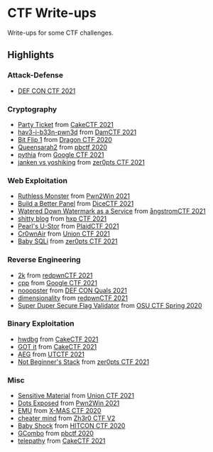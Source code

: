 # CTF Write-ups

Write-ups for some CTF challenges.

## Highlights

### Attack-Defense

- [DEF CON CTF 2021](2021/def_con_finals)

### Cryptography
- [Party Ticket](https://hackmd.io/N24BVozuT2CgUrdWz6V7NA) from [CakeCTF 2021]
- [hav3-i-b33n-pwn3d](https://github.com/cscosu/ctf-writeups/tree/master/2021/dam_ctf/hav3-i-b33n-pwn3d) from [DamCTF 2021]
- [Bit Flip 1](2020/dragon_ctf/bit_flip/1) from [Dragon CTF 2020]
- [Queensarah2](2020/pbctf/queensarah2) from [pbctf 2020]
- [pythia](https://github.com/cscosu/ctf-writeups/tree/master/2021/google_ctf/pythia) from [Google CTF 2021]
- [janken vs yoshiking](2021/zer0pts_ctf/janken_vs_yoshiking) from [zer0pts CTF 2021]

### Web Exploitation
- [Ruthless Monster](2021/pwn2win/ruthless_monster) from [Pwn2Win 2021]
- [Build a Better Panel](2021/dice_ctf/build_a_better_panel) from [DiceCTF 2021]
- [Watered Down Watermark as a Service](2021/angstrom_ctf/watered_down_watermark) from [ångstromCTF 2021]
- [shitty blog](https://github.com/cscosu/ctf-writeups/tree/master/2021/hxp_ctf/shitty-blog) from [hxp CTF 2021]
- [Pearl's U-Stor](https://github.com/cscosu/ctf-writeups/tree/master/2021/plaidctf/pearls_ustor) from [PlaidCTF 2021]
- [Cr0wnAir](2021/union_ctf/Cr0wnAir) from [Union CTF 2021]
- [Baby SQLi](2021/zer0pts_ctf/baby_sqli) from [zer0pts CTF 2021]

### Reverse Engineering
- [2k](https://github.com/cscosu/ctf-writeups/tree/master/2021/redpwn_ctf/2k) from [redpwnCTF 2021]
- [cpp](https://github.com/cscosu/ctf-writeups/tree/master/2021/google_ctf/cpp) from [Google CTF 2021]
- [nooopster](https://github.com/cscosu/ctf-writeups/tree/master/2021/def_con_quals/nooopster) from [DEF CON Quals 2021]
- [dimensionality](https://github.com/cscosu/ctf-writeups/tree/master/2021/redpwn_ctf/dimensionality) from [redpwnCTF 2021]
- [Super Duper Secure Flag Validator](2020/osu-ctf-spring/reverse_engineering/validator) from [OSU CTF Spring 2020]

### Binary Exploitation
- [hwdbg](https://github.com/cscosu/ctf-writeups/tree/master/2021/cakectf/hwdbg) from [CakeCTF 2021]
- [GOT it](https://github.com/cscosu/ctf-writeups/tree/master/2021/cakectf/GOT_it) from [CakeCTF 2021]
- [AEG](https://github.com/cscosu/ctf-writeups/tree/master/2021/utctf/AEG) from [UTCTF 2021]
- [Not Beginner's Stack](2021/zer0pts_ctf/not_beginners_stack) from [zer0pts CTF 2021]

### Misc
- [Sensitive Material](2021/union_ctf/sensitive_material) from [Union CTF 2021]
- [Dots Exposed](2021/pwn2win/dots_exposed) from [Pwn2Win 2021]
- [EMU](2020/xmas_ctf/emu) from [X-MAS CTF 2020]
- [cheater mind](2021/zh3r0_ctf/cheater_mind) from [Zh3r0 CTF V2]
- [Baby Shock](2020/hitcon_ctf/baby_shock) from [HITCON CTF 2020]
- [GCombo](2020/pbctf/gcombo) from [pbctf 2020]
- [telepathy](https://github.com/cscosu/ctf-writeups/tree/master/2021/cakectf/telepathy) from [CakeCTF 2021]

[OSU CTF Spring 2020]: 2020/osu-ctf-spring/
[OSU CTF Autumn 2020]: 2020/osu-ctf-autumn/
[Cyber Security Rumble 2020]: 2020/cyber_security_rumble/
[SunshineCTF 2020]: 2020/sunshine_ctf/
[Affinity CTF Lite 2020]: 2020/affinity_ctf_lite/
[Dragon CTF 2020]: 2020/dragon_ctf/
[HITCON CTF 2020]: 2020/hitcon_ctf/
[pbctf 2020]: 2020/pbctf/
[X-MAS CTF 2020]: 2020/xmas_ctf/
[DiceCTF 2021]: 2021/dice_ctf/
[Union CTF 2021]: 2021/union_ctf/
[zer0pts CTF 2021]: 2021/zer0pts_ctf/
[UTCTF 2021]: 2021/utctf/
[PlaidCTF 2021]: 2021/plaidctf/
[ångstromCTF 2021]: 2021/angstrom_ctf/
[b01lers CTF 2021]: 2021/b01lers_ctf/
[DEF CON Quals 2021]: 2021/def_con_quals/
[Pwn2Win 2021]: 2021/pwn2win/
[Zh3r0 CTF V2]: 2021/zh3r0_ctf/
[redpwnCTF 2021]: 2021/redpwn_ctf/
[Google CTF 2021]: 2021/google_ctf/
[CakeCTF 2021]: 2021/cake_ctf/
[DamCTF 2021]: 2021/dam_ctf/
[hxp CTF 2021]: 2021/hxp_ctf/
